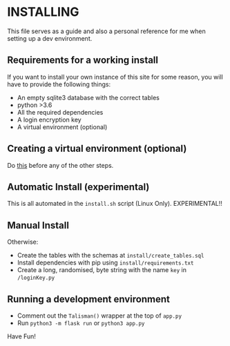 # INSTALLING
This file serves as a guide and also a personal reference for me when setting up a dev environment.     

## Requirements for a working install
If you want to install your own instance of this site for some reason, you will have to provide the following things:
  - An empty sqlite3 database with the correct tables
  - python >3.6
  - All the required dependencies
  - A login encryption key
  - A virtual environment (optional)    

## Creating a virtual environment (optional)
Do <a href='https://docs.python.org/3/library/venv.html'>this</a> before any of the other steps.    

## Automatic Install (experimental)
This is all automated in the `install.sh` script (Linux Only). EXPERIMENTAL!!     

## Manual Install
Otherwise: 
- Create the tables with the schemas at `install/create_tables.sql`
- Install dependencies with pip using `install/requirements.txt`
- Create a long, randomised, byte string with the name `key` in `/loginKey.py`   

## Running a development environment
- Comment out the `Talisman()` wrapper at the top of `app.py`
- Run `python3 -m flask run` or `python3 app.py`

Have Fun!
